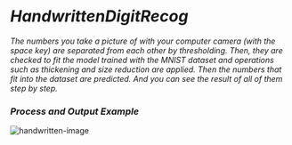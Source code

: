 # *HandwrittenDigitRecog*

*The numbers you take a picture of with your computer camera (with the space key) are separated from each other by thresholding. Then, they are checked to fit the model trained with the MNIST dataset and operations such as thickening and size reduction are applied. Then the numbers that fit into the dataset are predicted. And you can see the result of all of them step by step.*

### *Process and Output Example*
![*handwritten-image*](https://github.com/svvlcrkt/HandwrittenDigitRecog/assets/63058707/35c626b6-6258-44ff-a5a6-75857f070635)
